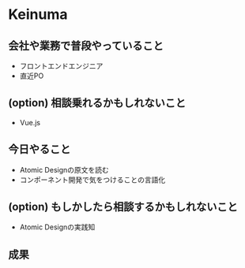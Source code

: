 # Keinuma


## 会社や業務で普段やっていること

- フロントエンドエンジニア
- 直近PO

## (option) 相談乗れるかもしれないこと

- Vue.js

## 今日やること

- Atomic Designの原文を読む
- コンポーネント開発で気をつけることの言語化

## (option) もしかしたら相談するかもしれないこと

- Atomic Designの実践知

## 成果
